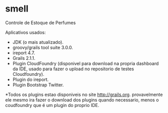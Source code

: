 smell
=====

Controle de Estoque de Perfumes

Aplicativos usados:
- JDK (o mais atualizado).
- groovy/grails tool suite 3.0.0.
- ireport 4.7.
- Grails 2.1.1.
- Plugin CloudFoundry (disponivel para download na propria dashboard da IDE, usado para fazer o upload no repositorio de
testes Cloudfoundry).
- Plugin do ireport.
- Plugin Bootstrap Twitter.

*Todos os plugins estao disponiveis no site http://grails.org. provavelmente ele mesmo ira fazer o download dos plugins
quando necessario, menos o coudfoundry que é um plugin do proprio IDE.
